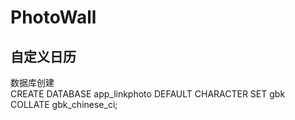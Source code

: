 # PhotoWall

## 自定义日历

数据库创建  
CREATE DATABASE app_linkphoto DEFAULT CHARACTER SET gbk COLLATE gbk_chinese_ci;